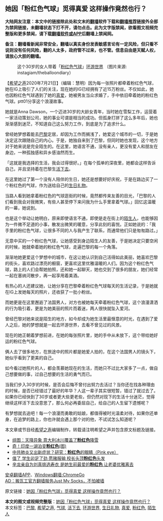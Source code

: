  <h2>她因「粉红色气球」觅得真爱 这样操作竟然也行？</h2> <p class="notice"><b>大陆网友注意：本文中的链接除此处和文末的<a href="https://github.com/bannedbook/fanqiang" >翻墙</a>软件下载和<a href="https://github.com/killgcd/justmysocks/blob/master/README.md">翻墙推荐</a>链接外全部为禁网链接，未翻墙状态下打不开，请勿点击。此为文字版禁闻，欲看图文视频完整版和更多禁闻，请下载<a href="https://github.com/bannedbook/fanqiang">翻墙软件或APP</a>后翻墙上禁闻网。</p><p>备注：翻墙看新闻非常安全，翻墙以真实身份发表敏感言论有一定风险，但只看不说则没有任何风险，翻的人太多，政府管不过来，也不管。信息自由是天赋人权，请放心大胆的翻墙。</b></p>  <div class="entry"> <figure><figcaption>这个30岁的女人带着「<a href="https://www.bannedbook.org/bnews/tag/%E7%B2%89%E7%BA%A2%E8%89%B2/" class="st_tag internal_tag" rel="tag" title="标签 粉红色 下的日志">粉红色</a><a href="https://www.bannedbook.org/bnews/tag/%E6%B0%94%E7%90%83/" class="st_tag internal_tag" rel="tag" title="标签 气球 下的日志">气球</a>」<a href="https://www.bannedbook.org/bnews/tag/%e7%8e%af%e6%b8%b8%e4%b8%96%e7%95%8c/" class="st_tag internal_tag" rel="tag" title="标签 环游世界 下的日志">环游世界</a> （图片来源: instagiam/theballoondiary）</figcaption></figure> <p>【<span class='wp_keywordlink_affiliate'><a href="https://www.soundofhope.org" title="希望之声" target="_blank">希望之声</a></span>2020年7月21日】（编辑：慧明）因为每一张照片都牵着粉红色气球，她在IG上吸引了人们的关注，现在她的IG已经拥有了近15万粉丝。不仅如此，她也因粉红色气球遇到了她的<a href="https://www.bannedbook.org/bnews/tag/%E7%9C%9F%E7%88%B1/" class="st_tag internal_tag" rel="tag" title="标签 真爱 下的日志">真爱</a>，她被男友当众求婚了，手中依旧牵着她的粉红色气球。ptt01分享这个浪漫故事。</p> <p></p> <p>她就是Anna Dawson，一个迈进30岁的大龄女青年，当时她在雪梨工作，运营着一家活动策划公司，她的事业可谓是相当的成功。但孤身打拼了这么多年后，她也渐渐感到迷茫，不知道自己这么努力工作，到底是为了追求什么。</p> <p></p> <p>曾经她梦想着能去<a href="https://www.bannedbook.org/bnews/tag/%e5%b7%b4%e9%bb%8e/" class="st_tag internal_tag" rel="tag" title="标签 巴黎 下的日志">巴黎</a>定居，却因为工作而搁浅了，她爱这个城市的一切，于是她决定这次跟随自己的内心。于是，她独自来到了巴黎，但同时她也发现，这个地方对于她来说是完全陌生的。在这里，她语言不通，没有亲人，更没有爱人和朋友在身边，一种孤独感和异乡感油然而生。</p> <p></p> <p>「这就是我选择的生活，我会过得很好。」在每个孤单的深夜里，她都会这样告诉自己，并且坚持着在巴黎生<a href="https://www.bannedbook.org/bnews/tag/%E6%B4%BB%E4%B8%8B%E5%8E%BB/" class="st_tag internal_tag" rel="tag" title="标签 活下去 下的日志">活下去</a>。</p>  <p></p> <p>在这里她过了第一个没有人陪伴的生日，她还是想要好好庆祝，于是在路边买了一个粉红色的气球，作为送给自己的<a href="https://www.bannedbook.org/bnews/tag/%e7%94%9f%e6%97%a5%e7%a4%bc%e7%89%a9/" class="st_tag internal_tag" rel="tag" title="标签 生日礼物 下的日志">生日礼物</a>。</p> <p>当路人看到她拿着粉红色的气球逛街的时候，竟然都传来友善的目光，「巴黎的人们看到我会对我微笑，有些人甚至停下来问我为什么手里拿着气球。」回忆这温暖的一幕，她说到。</p> <p></p> <p>也是这个举动让她明白，原来即使语言不通，即使是走在街上的<a href="https://www.bannedbook.org/bnews/tag/%e9%99%8c%e7%94%9f%e4%ba%ba/" class="st_tag internal_tag" rel="tag" title="标签 陌生人 下的日志">陌生人</a>，也能够因为一件微不足道的小事，散发出微笑的暖意，分享此刻的喜悦。正如她说的：「我手里的粉红色气球，让很多不同的人与我产生了联系，而通常他们只是匆匆路过。」</p> <p></p> <p>无意中买的一个粉红色气球，让她感受到身边陌生人的友善，于是她决定只要空闲的时候，她就牵着她的粉红色气球，走遍巴黎的每一个角落。</p>  <p></p> <p>渐渐地她更爱这个梦想中的城市，在这让她认识到自己活得如此美丽，她喜欢巴黎的街头，喜欢路过漂亮的橱窗，更喜欢这里优雅温暖的人们。因为这个粉红色气球，路上的人们会帮她拍照，还和她一起聊天，她也交到了很多的朋友，她们经常一起在塞纳河散步，再一起享用着美酒。</p> <p></p> <p>有热心的人还建议她，让她分享在巴黎牵着粉红色气球每天的生活记录，于是她就在IG上发她每天的照片，还收获了一批小粉丝。</p> <p></p> <p>而她更是在这里邂逅了法国男人，对方也被她每天牵着粉红色气球，这个浪漫潇洒的行为吸引着，更是为她美丽的照片而着迷，两人很快就坠入爱河。</p> <p>曾经巴黎对她来说是陌生的地方，如今却成为她生活里最惬意的时光，在遇到了爱人之后，她的梦想就是一起去环游世界，去看不曾见过的风景。</p>  <p>现在的她正朝着梦想前进，在她的每张照片里，她的手中从未放下，这个带给她好运的粉红色气球。</p> <p>俩人去了很多地方，在旅途中的照片都是她爱人拍的，在这个法国男人的镜头下，她似乎看到了更美的自己。</p> <p>如今看过她照片的人，都会羡慕她现在的生活，而她只不过比大家多了一点，做自己想要做的事，过自己想要的生活的勇气而已。</p> <p></p> <p>当我们步入30岁的时候，是否会后悔不曾付出努力去活过？当你还在找各种理由的时候，是否已经错过了最好的年华？人这一辈子其实很短暂，错过了就过去了。如果你已经快到了30岁或者更大些更老些，但仍然对现下的生活十分迷茫，觉得继续这样活下去没意思了，那么何必再委屈自己，给自己的人生留下遗憾呢？</p> <p>有梦想就去追吧！每一个浪漫而勇敢的姑娘，都值得被时光温柔对待，如果你还单身，在追梦的路上，你也许就会遇上那个对的他，不试试怎么知道呢？</p> <p>本文章或节目经<a href="https://www.bannedbook.org/bnews/tag/%e5%b8%8c%e6%9c%9b%e4%b9%8b%e5%a3%b0/" class="st_tag internal_tag" rel="tag" title="标签 希望之声 下的日志">希望之声</a>编辑制作，转载请注明希望之声并包含原文标题及链接。</p>  <ul class='op-related-articles' title='相关阅读'> <li><a href='https://www.bannedbook.org/bnews/comments/20200706/1356693.html' target='_blank'>组图：天降异象 意大利冰川覆盖了<b>粉红色</b>降雪</a></li> <li><a href='https://www.bannedbook.org/bnews/baitai/20200613/1344227.html' target='_blank'>奇！印度一湖泊变<b>粉红色</b>(图)</a></li> <li><a href='https://www.bannedbook.org/bnews/comments/20200524/1333762.html' target='_blank'>中共肺炎又出新症状？研究：<b>粉红色</b>的眼睛（Pink eye）</a></li> <li><a href='https://www.bannedbook.org/bnews/comments/20200520/1331189.html' target='_blank'>值了 学生卯足了劲 愿赌服输 校长头顶<b>粉红色</b>头发</a></li> <li><a href='https://www.bannedbook.org/bnews/yule/20200324/1299121.html' target='_blank'>辛龙亲自为刘真挑选寿衣 是她生前最爱的<b>粉红色</b> 让老婆优雅离去</a></li> </ul> <div class="texttj"> <a href="https://github.com/bannedbook/fanqiang/wiki/%E7%A6%81%E9%97%BB%E7%BD%91%E5%AE%89%E5%8D%93%E7%BF%BB%E5%A2%99%E6%96%B0%E9%97%BBAPP" target="_blank">安卓翻墙APP</a>、<a href="https://github.com/bannedbook/fanqiang/wiki/Chrome%E4%B8%80%E9%94%AE%E7%BF%BB%E5%A2%99%E5%8C%85" target="_blank">Windows翻墙:ChromeGo</a><br/> <a href="https://github.com/killgcd/justmysocks/blob/master/README.md" target="_blank">AD：搬瓦工官方翻墙服务Just My Socks，不怕被墙</a> </div><p>原文链接：<a class="src_link"  href="https://www.soundofhope.org/post/256620" target="_blank">她因「粉红色气球」觅得真爱 这样操作竟然也行？</a></p><a name='sharetosocial'></a>         <div><b>本文的图文或视频完整版</b>：<a href='https://www.bannedbook.org/bnews/comments/20200722/1364298.html'>她因「粉红色气球」觅得真爱 这样操作竟然也行？</a></div>  </div><!--END ENTRY--> <div class="postfooter"> <div>本文标签：<a href="https://www.bannedbook.org/bnews/tag/%e5%b7%b4%e9%bb%8e/" rel="tag">巴黎</a>, <a href="https://www.bannedbook.org/bnews/tag/%e5%b8%8c%e6%9c%9b%e4%b9%8b%e5%a3%b0/" rel="tag">希望之声</a>, <a href="https://www.bannedbook.org/bnews/tag/%E6%B0%94%E7%90%83/" rel="tag">气球</a>, <a href="https://www.bannedbook.org/bnews/tag/%E6%B4%BB%E4%B8%8B%E5%8E%BB/" rel="tag">活下去</a>, <a href="https://www.bannedbook.org/bnews/tag/%e7%8e%af%e6%b8%b8%e4%b8%96%e7%95%8c/" rel="tag">环游世界</a>, <a href="https://www.bannedbook.org/bnews/tag/%e7%94%9f%e6%97%a5%e7%a4%bc%e7%89%a9/" rel="tag">生日礼物</a>, <a href="https://www.bannedbook.org/bnews/tag/%E7%9C%9F%E7%88%B1/" rel="tag">真爱</a>, <a href="https://www.bannedbook.org/bnews/tag/%E7%B2%89%E7%BA%A2%E8%89%B2/" rel="tag">粉红色</a>, <a href="https://www.bannedbook.org/bnews/tag/%e9%99%8c%e7%94%9f%e4%ba%ba/" rel="tag">陌生人</a></div>  </div><!--END POSTFOOTER--> 